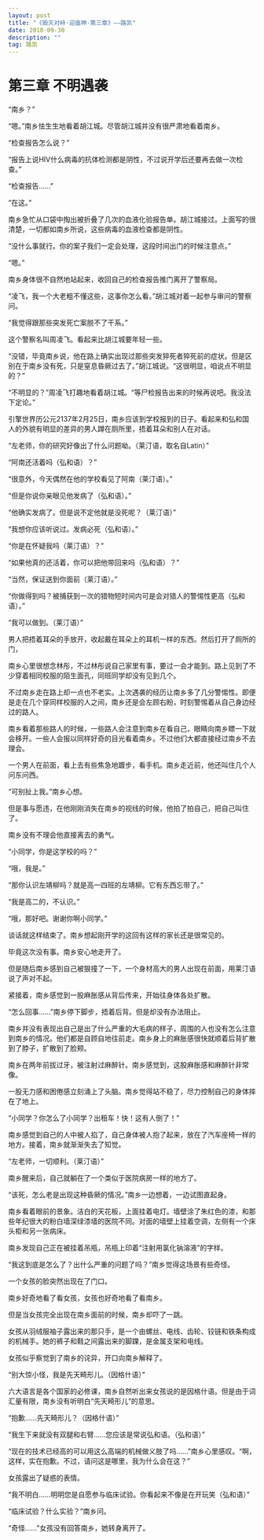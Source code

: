 ```yaml
---
layout: post
title: "《毁灭对峙·迎瘟神·第三章》——路凯"
date: 2018-09-30
description: ""
tag: 路凯
---
```




# 第三章 不明遇袭

“南乡？”

“嗯。”南乡怯生生地看着胡江城。尽管胡江城并没有很严肃地看着南乡。

“检查报告怎么说？”

“报告上说HIV什么病毒的抗体检测都是阴性，不过说开学后还要再去做一次检查。”

“检查报告……”

“在这。”

南乡急忙从口袋中掏出被折叠了几次的血液化验报告单。胡江城接过。上面写的很清楚，一切都如南乡所说，这些病毒的血液检查都是阴性。

“没什么事就行。你的案子我们一定会处理，这段时间出门的时候注意点。”

“嗯。”

南乡身体很不自然地站起来，收回自己的检查报告推门离开了警察局。

“凌飞，我一个大老粗不懂这些，这事你怎么看。”胡江城对着一起参与审问的警察问。

“我觉得跟那些突发死亡案脱不了干系。”

这个警察名叫周凌飞。看起来比胡江城要年轻一些。

“没错，毕竟南乡说，他在路上确实出现过那些突发猝死者猝死前的症状。但是区别在于南乡没有死，只是窒息昏厥过去了。”胡江城说。“这很明显，咱说点不明显的？”

“不明显的？”周凌飞打趣地看着胡江城。“等尸检报告出来的时候再说吧。我没法下定论。”

引擎世界历公元2137年2月25日，南乡应该到学校报到的日子。看起来和弘和国人的外貌有明显的差异的男人蹲在厕所里，捂着耳朵和别人在对话。

“左老师，你的研究好像出了什么问题呦。（莱汀语，取名自Latin）”

“阿南还活着吗（弘和语）？”

“很意外，今天偶然在他的学校看见了阿南（莱汀语）。”

“但是你说你亲眼见他发病了（弘和语）。”

“他确实发病了。但是说不定他就是没死呢？（莱汀语）”

“我想你应该听说过。发病必死（弘和语）。”

“你是在怀疑我吗（莱汀语）？”

“如果他真的还活着，你可以把他带回来吗（弘和语）？”

“当然，保证送到你面前（莱汀语）。”

“你做得到吗？被捕获到一次的猎物短时间内可是会对猎人的警惕性更高（弘和语）。”

“我可以做到。（莱汀语）”

男人把捂着耳朵的手放开，收起戴在耳朵上的耳机一样的东西。然后打开了厕所的门，

南乡心里很想念林彤，不过林彤说自己家里有事，要过一会才能到。路上见到了不少穿着相同校服的陌生面孔，同班同学却没有见到几个。

不过南乡走在路上却一点也不老实。上次遇袭的经历让南乡多了几分警惕性。即便是走在几个穿同样校服的人之间，南乡还是会左顾右盼，时刻警惕着从自己身边经过的路人。

南乡看着那些路人的时候，一些路人会注意到南乡在看自己，眼睛向南乡瞟一下就会移开。一些人会报以同样好奇的目光看着南乡。不过他们大都直接经过南乡不去理会。

一个男人在前面，看上去有些焦急地踱步，看手机。南乡走近前，他还叫住几个人问东问西。

“可别扯上我。”南乡心想。

但是事与愿违，在他刚刚消失在南乡的视线的时候，他拍了拍自己，把自己叫住了。

南乡没有不理会他直接离去的勇气。

“小同学，你是这学校的吗？”

“哦，我是。”

“那你认识左靖柳吗？就是高一四班的左靖柳。它有东西忘带了。”

“我是高二的，不认识。”

“哦，那好吧。谢谢你啊小同学。”

谈话就这样结束了。南乡想起刚开学的这回有这样的家长还是很常见的。

毕竟这次没有事。南乡安心地走开了。

但是随后南乡感到自己被狠撞了一下，一个身材高大的男人出现在前面，用莱汀语说了声对不起。

紧接着，南乡感觉到一股麻胀感从背后传来，开始往身体各处扩散。

“怎么回事……”南乡停下脚步，捂着后背。但是却没有办法阻止。

南乡并没有表现出自己是出了什么严重的大毛病的样子，周围的人也没有怎么注意到南乡的情况。他们都是自顾自地往前走。南乡身上的麻胀感很快就顺着后背扩散到了脖子，扩散到了脸颊。

南乡在两年前拔过牙，被注射过麻醉针。南乡感觉到，这股麻胀感和麻醉针非常像。

一股无力感和困倦感立刻涌上了头脑。南乡觉得站不稳了，尽力控制自己的身体摔在了地上。

“小同学？你怎么了小同学？出租车！快！这有人倒了！”

南乡感觉到自己的人中被人掐了，自己身体被人抱了起来，放在了汽车座椅一样的地方。接着，南乡就渐渐失去了知觉。

“左老师，一切顺利。（莱汀语）”

南乡醒来后，自己就躺在了一个类似于医院病房一样的地方了。

“该死，怎么老是出现这种昏厥的情况。”南乡一边想着，一边试图直起身。

南乡看着眼前的景象。洁白的天花板，上面挂着电灯。墙壁涂了朱红色的漆，和那些年纪很大的粉白墙深绿漆墙的医院不同。对面的墙壁上挂着空调，左侧有一个床头柜和另一张病床。

南乡发现自己正在被挂着吊瓶，吊瓶上印着“注射用氯化钠溶液”的字样。

“我这到底是怎么了？出什么严重的问题了吗？”南乡觉得这场景有些奇怪。

一个女孩的脸突然出现在了门口。

南乡好奇地看了看女孩，女孩也好奇地看了看南乡。

但是当女孩完全出现在南乡面前的时候，南乡却吓了一跳。

女孩从羽绒服袖子露出来的那只手，是一个由螺丝、电线、齿轮、铰链和铁条构成的机械手。她的裤子和鞋之间露出来的脚踝，是金属支架和电线。

女孩似乎察觉到了南乡的诧异，开口向南乡解释了。

“别大惊小怪，我是先天畸形儿。（因格什语）”

六大语言是各个国家的必修课，南乡自然听出来女孩说的是因格什语。但是由于词汇量有限，南乡没有听明白“先天畸形儿”的意思。

“抱歉……先天畸形儿？（因格什语）”

“我生下来就没有双腿和右臂……您应该是常说弘和语。（弘和语）”

“现在的技术已经高的可以用这么高端的机械做义肢了吗……”南乡心里感叹。“啊，这样，实在抱歉。不过，请问这是哪里，我为什么会在这？”

女孩露出了疑惑的表情。

“我不明白……明明您是自愿参与临床试验。你看起来不像是在开玩笑（弘和语）”

“临床试验？什么实验？”南乡问。

“奇怪……”女孩没有回答南乡，她转身离开了。
